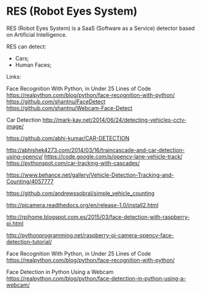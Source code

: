 # RES (Robot Eyes System)

RES (Robot Eyes System) is a SaaS (Software as a Service) detector based on Artificial Intelligence.

RES can detect:
* Cars;
* Human Faces;

Links:

Face Recognition With Python, in Under 25 Lines of Code
https://realpython.com/blog/python/face-recognition-with-python/
https://github.com/shantnu/FaceDetect
https://github.com/shantnu/Webcam-Face-Detect

Car Detection
http://mark-kay.net/2014/06/24/detecting-vehicles-cctv-image/

https://github.com/abhi-kumar/CAR-DETECTION

http://abhishek4273.com/2014/03/16/traincascade-and-car-detection-using-opencv/
https://code.google.com/p/opencv-lane-vehicle-track/
https://pythonspot.com/car-tracking-with-cascades/

https://www.behance.net/gallery/Vehicle-Detection-Tracking-and-Counting/4057777

https://github.com/andrewssobral/simple_vehicle_counting


http://picamera.readthedocs.org/en/release-1.0/install2.html

http://rpihome.blogspot.com.es/2015/03/face-detection-with-raspberry-pi.html

http://pythonprogramming.net/raspberry-pi-camera-opencv-face-detection-tutorial/


Face Recognition With Python, in Under 25 Lines of Code
https://realpython.com/blog/python/face-recognition-with-python/

Face Detection in Python Using a Webcam
https://realpython.com/blog/python/face-detection-in-python-using-a-webcam/



